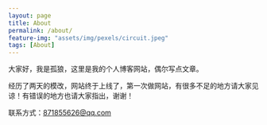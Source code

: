 ```yaml
---
layout: page
title: About
permalink: /about/
feature-img: "assets/img/pexels/circuit.jpeg"
tags: [About]
---
```


大家好，我是孤狼，这里是我的个人博客网站，偶尔写点文章。

经历了两天的模改，网站终于上线了，第一次做网站，有很多不足的地方请大家见谅！有错误的地方也请大家指出，谢谢！

联系方式：871855626@qq.com